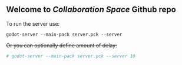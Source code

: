 ## Welcome to *Collaboration Space* Github repo

To run the server use:
```
godot-server --main-pack server.pck --server
```
~~Or you can optionally define amount of delay:~~
``` sh
# godot-server --main-pack server.pck --server 10
```
